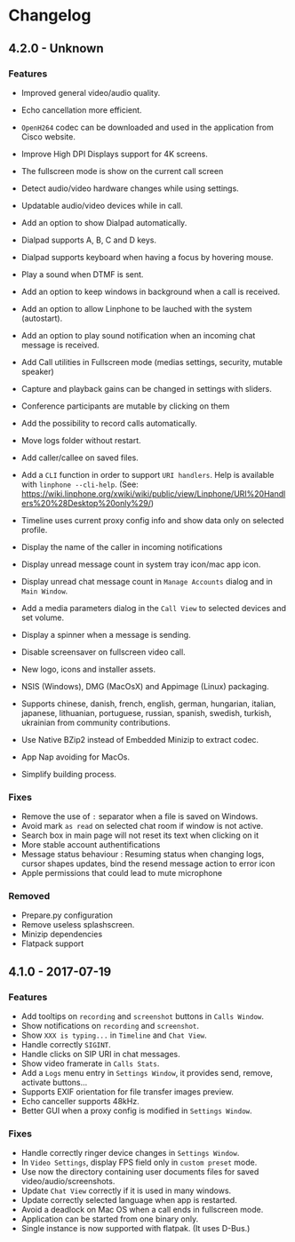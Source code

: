 # Changelog

## 4.2.0 - Unknown

### Features

- Improved general video/audio quality.
- Echo cancellation more efficient.
- `OpenH264` codec can be downloaded and used in the application from Cisco website.
- Improve High DPI Displays support for 4K screens.
- The fullscreen mode is show on the current call screen
- Detect audio/video hardware changes while using settings.
- Updatable audio/video devices while in call.

- Add an option to show Dialpad automatically.
- Dialpad supports A, B, C and D keys.
- Dialpad supports keyboard when having a focus by hovering mouse.
- Play a sound when DTMF is sent.

- Add an option to keep windows in background when a call is received.
- Add an option to allow Linphone to be lauched with the system (autostart).
- Add an option to play sound notification when an incoming chat message is received.
- Add Call utilities in Fullscreen mode (medias settings, security, mutable speaker)
- Capture and playback gains can be changed in settings with sliders.
- Conference participants are mutable by clicking on them
- Add the possibility to record calls automatically.
- Move logs folder without restart.
- Add caller/callee on saved files.

- Add a `CLI` function in order to support `URI handlers`. Help is available with `linphone --cli-help`. (See: https://wiki.linphone.org/xwiki/wiki/public/view/Linphone/URI%20Handlers%20%28Desktop%20only%29/)
- Timeline uses current proxy config info and show data only on selected profile.
- Display the name of the caller in incoming notifications
- Display unread message count in system tray icon/mac app icon.
- Display unread chat message count in `Manage Accounts` dialog and in `Main Window`.
- Add a media parameters dialog in the `Call View` to selected devices and set volume.
- Display a spinner when a message is sending.
- Disable screensaver on fullscreen video call.
- New logo, icons and installer assets.

- NSIS (Windows), DMG (MacOsX) and Appimage (Linux) packaging.
- Supports chinese, danish, french, english, german, hungarian, italian, japanese, lithuanian, portuguese, russian, spanish, swedish, turkish, ukrainian from community contributions.

- Use Native BZip2 instead of Embedded Minizip to extract codec.
- App Nap avoiding for MacOs.
- Simplify building process.

### Fixes

- Remove the use of `:` separator when a file is saved on Windows.
- Avoid mark `as read` on selected chat room if window is not active.
- Search box in main page will not reset its text when clicking on it
- More stable account authentifications
- Message status behaviour : Resuming status when changing logs, cursor shapes updates, bind the resend message action to error icon
- Apple permissions that could lead to mute microphone

### Removed

- Prepare.py configuration
- Remove useless splashscreen.
- Minizip dependencies
- Flatpack support

## 4.1.0 - 2017-07-19

### Features

- Add tooltips on `recording` and `screenshot` buttons in `Calls Window`.
- Show notifications on `recording` and `screenshot`.
- Show `XXX is typing...` in `Timeline` and `Chat View`.
- Handle correctly `SIGINT`.
- Handle clicks on SIP URI in chat messages.
- Show video framerate in `Calls Stats`.
- Add a `Logs` menu entry in `Settings Window`, it provides send, remove, activate buttons...
- Supports EXIF orientation for file transfer images preview.
- Echo canceller supports 48kHz.
- Better GUI when a proxy config is modified in `Settings Window`.

### Fixes

- Handle correctly ringer device changes in `Settings Window`.
- In `Video Settings`, display FPS field only in `custom preset` mode.
- Use now the directory containing user documents files for saved video/audio/screenshots.
- Update `Chat View` correctly if it is used in many windows.
- Update correctly selected language when app is restarted.
- Avoid a deadlock on Mac OS when a call ends in fullscreen mode.
- Application can be started from one binary only.
- Single instance is now supported with flatpak. (It uses D-Bus.)
